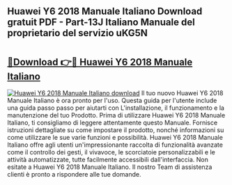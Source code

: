 ## Huawei Y6 2018 Manuale Italiano Download gratuit PDF - Part-13J Italiano Manuale del proprietario del servizio uKG5N

# <h2><a href="http://dfc7w1q.blite.top/?on=Huawei+Y6+2018+Manuale+Italiano">🔗Download 👉🔴 Huawei Y6 2018 Manuale Italiano</a></h2>

[![Huawei Y6 2018 Manuale Italiano download](https://i.imgur.com/lujVjoI.png)](http://dfc7w1q.blite.top/?on=Huawei+Y6+2018+Manuale+Italiano)
Il tuo nuovo Huawei Y6 2018 Manuale Italiano è ora pronto per l'uso. Questa guida per l'utente include una guida passo passo per aiutarti con L'installazione, il funzionamento e la manutenzione del tuo Prodotto. Prima di utilizzare Huawei Y6 2018 Manuale Italiano, ti consigliamo di leggere attentamente questo Manuale. Fornisce istruzioni dettagliate su come impostare il prodotto, nonché informazioni su come utilizzare le sue varie funzioni e possibilità. Huawei Y6 2018 Manuale Italiano offre agli utenti un'impressionante raccolta di funzionalità avanzate come il controllo dei gesti, il vivavoce, le scorciatoie personalizzabili e le attività automatizzate, tutte facilmente accessibili dall'interfaccia. Non esitate a Huawei Y6 2018 Manuale Italiano. Il nostro Team di assistenza clienti è pronto a rispondere alle tue domande.
